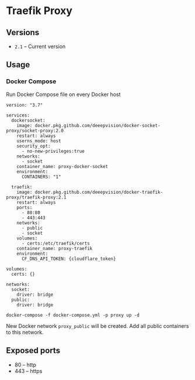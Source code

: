 # Traefik Proxy

## Versions

* `2.1` – Current version

## Usage

### Docker Compose

Run Docker Compose file on every Docker host

```
version: "3.7"

services:
  dockersocket:
    image: docker.pkg.github.com/deeepvision/docker-socket-proxy/socket-proxy:2.0
    restart: always
    userns_mode: host
    security_opt:
      - no-new-privileges:true
    networks:
      - socket
    container_name: proxy-docker-socket
    environment:
      CONTAINERS: "1"

  traefik:
    image: docker.pkg.github.com/deeepvision/docker-traefik-proxy/traefik-proxy:2.1
    restart: always
    ports:
      - 80:80
      - 443:443
    networks:
      - public
      - socket
    volumes:
      - certs:/etc/traefik/certs
    container_name: proxy-traefik
    environment:
      CF_DNS_API_TOKEN: {cloudflare_token}

volumes:
  certs: {}

networks:
  socket:
    driver: bridge
  public:
    driver: bridge
```

    docker-compose -f docker-compose.yml -p proxy up -d

New Docker network `proxy_public` will be created.
Add all public containers to this network.

## Exposed ports

* 80 – http
* 443 – https
